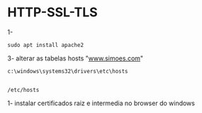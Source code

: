 # HTTP-SSL-TLS

1-

    sudo apt install apache2

3- alterar as tabelas hosts "www.simoes.com"

    c:\windows\systems32\drivers\etc\hosts


    /etc/hosts

1- instalar certificados raiz e intermedia no browser do windows

